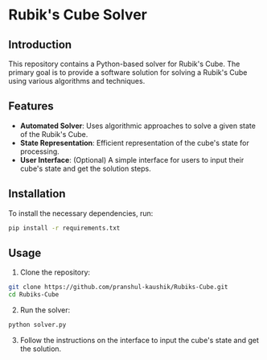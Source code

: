 # Rubik's Cube Solver

## Introduction
This repository contains a Python-based solver for Rubik's Cube. The primary goal is to provide a software solution for solving a Rubik's Cube using various algorithms and techniques.

## Features
- **Automated Solver**: Uses algorithmic approaches to solve a given state of the Rubik's Cube.
- **State Representation**: Efficient representation of the cube's state for processing.
- **User Interface**: (Optional) A simple interface for users to input their cube's state and get the solution steps.

## Installation
To install the necessary dependencies, run:
```bash
pip install -r requirements.txt
```

## Usage
1. Clone the repository:
```bash
git clone https://github.com/pranshul-kaushik/Rubiks-Cube.git
cd Rubiks-Cube
```
2. Run the solver:
```bash
python solver.py
```
3. Follow the instructions on the interface to input the cube's state and get the solution.
